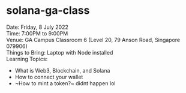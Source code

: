 # solana-ga-class
Date: Friday, 8 July 2022  
Time: 7:00PM to 9:00PM  
Venue: GA Campus Classroom 6 (Level 20, 79 Anson Road, Singapore 079906)  
Things to Bring: Laptop with Node installed  
Learning Topics:  
- What is Web3, Blockchain, and Solana  
- How to connect your wallet  
- ~How to mint a token?~ didnt happen lol
